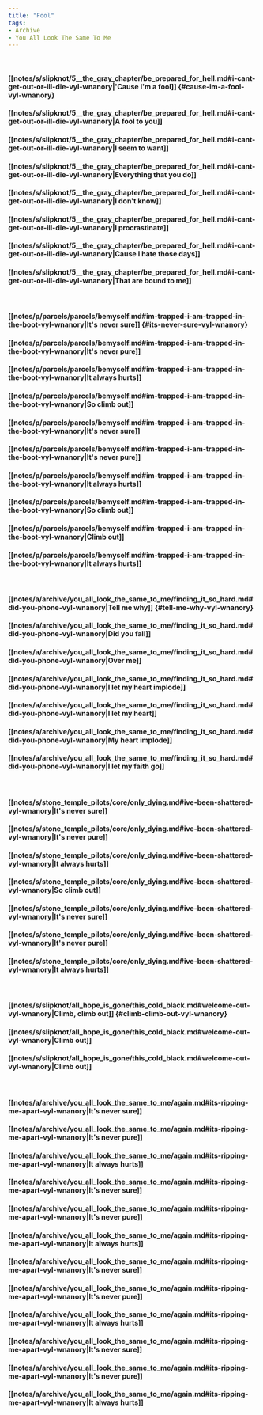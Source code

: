 ```yaml
---
title: "Fool"
tags:
- Archive
- You All Look The Same To Me
---
```

&nbsp;
#### [[notes/s/slipknot/5__the_gray_chapter/be_prepared_for_hell.md#i-cant-get-out-or-ill-die-vyl-wnanory|'Cause I'm a fool]] {#cause-im-a-fool-vyl-wnanory}
#### [[notes/s/slipknot/5__the_gray_chapter/be_prepared_for_hell.md#i-cant-get-out-or-ill-die-vyl-wnanory|A fool to you]]
#### [[notes/s/slipknot/5__the_gray_chapter/be_prepared_for_hell.md#i-cant-get-out-or-ill-die-vyl-wnanory|I seem to want]]
#### [[notes/s/slipknot/5__the_gray_chapter/be_prepared_for_hell.md#i-cant-get-out-or-ill-die-vyl-wnanory|Everything that you do]]
#### [[notes/s/slipknot/5__the_gray_chapter/be_prepared_for_hell.md#i-cant-get-out-or-ill-die-vyl-wnanory|I don't know]]
#### [[notes/s/slipknot/5__the_gray_chapter/be_prepared_for_hell.md#i-cant-get-out-or-ill-die-vyl-wnanory|I procrastinate]]
#### [[notes/s/slipknot/5__the_gray_chapter/be_prepared_for_hell.md#i-cant-get-out-or-ill-die-vyl-wnanory|Cause I hate those days]]
#### [[notes/s/slipknot/5__the_gray_chapter/be_prepared_for_hell.md#i-cant-get-out-or-ill-die-vyl-wnanory|That are bound to me]]
&nbsp;
#### [[notes/p/parcels/parcels/bemyself.md#im-trapped-i-am-trapped-in-the-boot-vyl-wnanory|It's never sure]] {#its-never-sure-vyl-wnanory}
#### [[notes/p/parcels/parcels/bemyself.md#im-trapped-i-am-trapped-in-the-boot-vyl-wnanory|It's never pure]]
#### [[notes/p/parcels/parcels/bemyself.md#im-trapped-i-am-trapped-in-the-boot-vyl-wnanory|It always hurts]]
#### [[notes/p/parcels/parcels/bemyself.md#im-trapped-i-am-trapped-in-the-boot-vyl-wnanory|So climb out]]
#### [[notes/p/parcels/parcels/bemyself.md#im-trapped-i-am-trapped-in-the-boot-vyl-wnanory|It's never sure]]
#### [[notes/p/parcels/parcels/bemyself.md#im-trapped-i-am-trapped-in-the-boot-vyl-wnanory|It's never pure]]
#### [[notes/p/parcels/parcels/bemyself.md#im-trapped-i-am-trapped-in-the-boot-vyl-wnanory|It always hurts]]
#### [[notes/p/parcels/parcels/bemyself.md#im-trapped-i-am-trapped-in-the-boot-vyl-wnanory|So climb out]]
#### [[notes/p/parcels/parcels/bemyself.md#im-trapped-i-am-trapped-in-the-boot-vyl-wnanory|Climb out]]
#### [[notes/p/parcels/parcels/bemyself.md#im-trapped-i-am-trapped-in-the-boot-vyl-wnanory|It always hurts]]
&nbsp;
#### [[notes/a/archive/you_all_look_the_same_to_me/finding_it_so_hard.md#did-you-phone-vyl-wnanory|Tell me why]] {#tell-me-why-vyl-wnanory}
#### [[notes/a/archive/you_all_look_the_same_to_me/finding_it_so_hard.md#did-you-phone-vyl-wnanory|Did you fall]]
#### [[notes/a/archive/you_all_look_the_same_to_me/finding_it_so_hard.md#did-you-phone-vyl-wnanory|Over me]]
#### [[notes/a/archive/you_all_look_the_same_to_me/finding_it_so_hard.md#did-you-phone-vyl-wnanory|I let my heart implode]]
#### [[notes/a/archive/you_all_look_the_same_to_me/finding_it_so_hard.md#did-you-phone-vyl-wnanory|I let my heart]]
#### [[notes/a/archive/you_all_look_the_same_to_me/finding_it_so_hard.md#did-you-phone-vyl-wnanory|My heart implode]]
#### [[notes/a/archive/you_all_look_the_same_to_me/finding_it_so_hard.md#did-you-phone-vyl-wnanory|I let my faith go]]
&nbsp;
#### [[notes/s/stone_temple_pilots/core/only_dying.md#ive-been-shattered-vyl-wnanory|It's never sure]]
#### [[notes/s/stone_temple_pilots/core/only_dying.md#ive-been-shattered-vyl-wnanory|It's never pure]]
#### [[notes/s/stone_temple_pilots/core/only_dying.md#ive-been-shattered-vyl-wnanory|It always hurts]]
#### [[notes/s/stone_temple_pilots/core/only_dying.md#ive-been-shattered-vyl-wnanory|So climb out]]
#### [[notes/s/stone_temple_pilots/core/only_dying.md#ive-been-shattered-vyl-wnanory|It's never sure]]
#### [[notes/s/stone_temple_pilots/core/only_dying.md#ive-been-shattered-vyl-wnanory|It's never pure]]
#### [[notes/s/stone_temple_pilots/core/only_dying.md#ive-been-shattered-vyl-wnanory|It always hurts]]
&nbsp;
#### [[notes/s/slipknot/all_hope_is_gone/this_cold_black.md#welcome-out-vyl-wnanory|Climb, climb out]] {#climb-climb-out-vyl-wnanory}
#### [[notes/s/slipknot/all_hope_is_gone/this_cold_black.md#welcome-out-vyl-wnanory|Climb out]]
#### [[notes/s/slipknot/all_hope_is_gone/this_cold_black.md#welcome-out-vyl-wnanory|Climb out]]
&nbsp;
#### [[notes/a/archive/you_all_look_the_same_to_me/again.md#its-ripping-me-apart-vyl-wnanory|It's never sure]]
#### [[notes/a/archive/you_all_look_the_same_to_me/again.md#its-ripping-me-apart-vyl-wnanory|It's never pure]]
#### [[notes/a/archive/you_all_look_the_same_to_me/again.md#its-ripping-me-apart-vyl-wnanory|It always hurts]]
#### [[notes/a/archive/you_all_look_the_same_to_me/again.md#its-ripping-me-apart-vyl-wnanory|It's never sure]]
#### [[notes/a/archive/you_all_look_the_same_to_me/again.md#its-ripping-me-apart-vyl-wnanory|It's never pure]]
#### [[notes/a/archive/you_all_look_the_same_to_me/again.md#its-ripping-me-apart-vyl-wnanory|It always hurts]]
#### [[notes/a/archive/you_all_look_the_same_to_me/again.md#its-ripping-me-apart-vyl-wnanory|It's never sure]]
#### [[notes/a/archive/you_all_look_the_same_to_me/again.md#its-ripping-me-apart-vyl-wnanory|It's never pure]]
#### [[notes/a/archive/you_all_look_the_same_to_me/again.md#its-ripping-me-apart-vyl-wnanory|It always hurts]]
#### [[notes/a/archive/you_all_look_the_same_to_me/again.md#its-ripping-me-apart-vyl-wnanory|It's never sure]]
#### [[notes/a/archive/you_all_look_the_same_to_me/again.md#its-ripping-me-apart-vyl-wnanory|It's never pure]]
#### [[notes/a/archive/you_all_look_the_same_to_me/again.md#its-ripping-me-apart-vyl-wnanory|It always hurts]]
